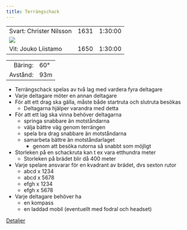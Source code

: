 ```yaml
---
title: Terrängschack
---
```


||||
|-|-|-|
|Svart: Christer Nilsson|1631|1:30:00|
|![](N.png)|||
|Vit: Jouko Liistamo|1650|1:30:00|

|||
|-:|:-|
|Bäring:|60°|
|Avstånd:|93m|

* Terrängschack spelas av två lag med vardera fyra deltagare
* Varje deltagare möter en annan deltagare
* För att ett drag ska gälla, måste både startruta och slutruta besökas
	* Deltagarna hjälper varandra med detta
* För att ett lag ska vinna behöver deltagarna
	* springa snabbare än motståndarna
	* välja bättre väg genom terrängen
	* spela bra drag snabbare än motståndarna
	* samarbeta bättre än motståndarlaget
		* genom att besöka rutorna så snabbt som möjligt
* Storleken på en schackruta kan t ex vara etthundra meter
	* Storleken på brädet blir då 400 meter
* Varje spelare ansvarar för en kvadrant av brädet, dvs sexton rutor
	* abcd x 1234
	* abcd x 5678
	* efgh x 1234
	* efgh x 5678
* Varje deltagare behöver ha
	* en kompass
	* en laddad mobil (eventuellt med fodral och headset)

[Detaljer](details)
